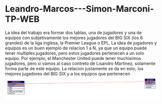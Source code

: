 # Leandro-Marcos---Simon-Marconi-TP-WEB

La idea del trabajo era formar dos tablas, una de jugadores y una de equipos con subjetivamente los mejores jugadores del BIG SIX (los 6 grandes) de la liga inglesa, la Premier League o EPL.
La idea de jugadores y equipos es un buen ejemplo de relacion 1 a N, ya que un equipo puede tener multiples jugadores, pero estos jugadores pertenecen a un solo equipo. Por ejemplo, el Manchester United puede tener muchisimos jugadores, pero si vamos al caso contreto de Lisandro Martinez, solamente forma parte de este equipo.
La relacion justamente se da en esto, los mejores jugadores del BIG SIX y a los equipos que pertenecen
![alt text](MER.png)